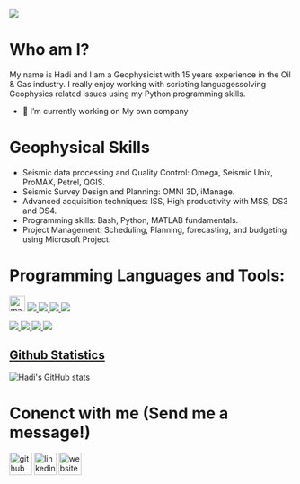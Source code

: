 ![](https://encrypted-tbn0.gstatic.com/images?q=tbn:ANd9GcTVixNEiG6kQqY3Fc1VlZUE4Uh7uYke2_1kqA&usqp=CAU)
# Who am I?
My name is Hadi and I am a Geophysicist with 15 years experience in the Oil & Gas industry. I really enjoy working with scripting languagessolving Geophysics related issues using my Python programming skills.

- 🔭 I’m currently working on My own company 

# Geophysical Skills
* Seismic data processing and Quality Control: Omega, Seismic Unix, ProMAX, Petrel, QGIS.
* Seismic Survey Design and Planning: OMNI 3D, iManage.
* Advanced acquisition techniques: ISS, High productivity with MSS, DS3 and DS4.
* Programming skills: Bash, Python, MATLAB fundamentals.
* Project Management: Scheduling, Planning, forecasting, and budgeting using Microsoft Project.	

# Programming Languages and Tools:

<p align="left">
</p>
<div style="display: inline_block"<br>
  <img src="https://upload.wikimedia.org/wikipedia/commons/2/21/Matlab_Logo.png" alt="matlab" width="28" height="28"/> </a> 	<a href="https://www.mysql.com/" target="_blank" rel="noreferrer"> <img
  <img src="https://img.shields.io/badge/Python-FFD43B?style=for-the-badge&logo=python&logoColor=blue">
  <img src="https://img.shields.io/badge/Pandas-2C2D72?style=for-the-badge&logo=pandas&logoColor=white">
  <img src="https://img.shields.io/badge/Numpy-777BB4?style=for-the-badge&logo=numpy&logoColor=white">
  <img src="https://img.shields.io/badge/Shell_Script-121011?style=for-the-badge&logo=gnu-bash&logoColor=white">
</div>

<p align="left">
</p>
  <div style="display: inline_block"<br>
  <img src="https://img.shields.io/badge/MySQL-005C84?style=for-the-badge&logo=mysql&logoColor=white">
  <img src="https://img.shields.io/badge/SQLite-07405E?style=for-the-badge&logo=sqlite&logoColor=white">
  <img src="https://img.shields.io/badge/HTML5-E34F26?style=for-the-badge&logo=html5&logoColor=white">
  <img src="https://img.shields.io/badge/CSS3-1572B6?style=for-the-badge&logo=css3&logoColor=white">
</div>

## Github Statistics
[![Hadi's GitHub stats](https://github-readme-stats.vercel.app/api?username=hadi-tim)](https://github.com/hadi-tim/github-readme-stats)

# Conenct with me (Send me a message!)
[<img src='https://cdn.jsdelivr.net/npm/simple-icons@3.0.1/icons/github.svg' alt='github' height='40'>](https://github.com/hadi-tim)  [<img src='https://cdn.jsdelivr.net/npm/simple-icons@3.0.1/icons/linkedin.svg' alt='linkedin' height='40'>](https://www.linkedin.com/in/hadi-timediouine-42049312/)  [<img src='https://cdn.jsdelivr.net/npm/simple-icons@3.0.1/icons/icloud.svg' alt='website' height='40'>](https://hadi-tim.github.io/)  








